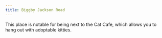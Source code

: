 ```yaml
---
title: Biggby Jackson Road
---
```

This place is notable for being next to the Cat Cafe,
which allows you to hang out with adoptable kitties.
